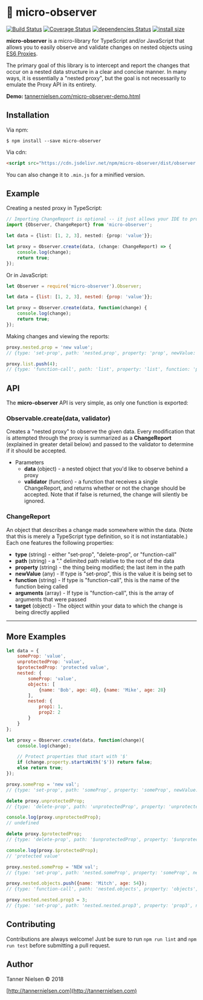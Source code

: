 # 🔎 micro-observer
[![Build Status](https://travis-ci.org/tannerntannern/micro-observer.svg?branch=master)](https://travis-ci.org/tannerntannern/micro-observer)
[![Coverage Status](https://coveralls.io/repos/github/tannerntannern/micro-observer/badge.svg?branch=master)](https://coveralls.io/github/tannerntannern/micro-observer?branch=master)
[![dependencies Status](https://david-dm.org/tannerntannern/micro-observer/status.svg)](https://david-dm.org/tannerntannern/micro-observer)
[![install size](https://packagephobia.now.sh/badge?p=micro-observer)](https://packagephobia.now.sh/result?p=micro-observer)

**micro-observer** is a micro-library for TypeScript and/or JavaScript that allows you to
easily observe and validate changes on nested objects using
[ES6 Proxies](https://developer.mozilla.org/en-US/docs/Web/JavaScript/Reference/Global_Objects/Proxy).

The primary goal of this library is to intercept and report the changes that occur on a
nested data structure in a clear and concise manner.  In many ways, it is essentially a
"nested proxy", but the goal is not necessarily to emulate the Proxy API in its entirety.

**Demo:** [tannernielsen.com/micro-observer-demo.html](http://tannernielsen.com/micro-observer-demo.html)

## Installation
Via npm:
```
$ npm install --save micro-observer
```

Via cdn:
```html
<script src="https://cdn.jsdelivr.net/npm/micro-observer/dist/observer.js"></script>
```

You can also change it to `.min.js` for a minified version.

## Example
Creating a nested proxy in TypeScript:
```typescript
// Importing ChangeReport is optional -- it just allows your IDE to provide useful hints
import {Observer, ChangeReport} from 'micro-observer';

let data = {list: [1, 2, 3], nested: {prop: 'value'}};

let proxy = Observer.create(data, (change: ChangeReport) => {
	console.log(change);
	return true;
});
```

Or in JavaScript:
```javascript
let Observer = require('micro-observer').Observer;

let data = {list: [1, 2, 3], nested: {prop: 'value'}};

let proxy = Observer.create(data, function(change) {
	console.log(change);
	return true;
});
```

Making changes and viewing the reports:
```javascript
proxy.nested.prop = 'new value';
// {type: 'set-prop', path: 'nested.prop', property: 'prop', newValue: 'new value', target: {prop: 'value'}}

proxy.list.push(4);
// {type: 'function-call', path: 'list', property: 'list', function: 'push', arguments: [4], target: [1, 2, 3]}
```

## API
The **micro-observer** API is very simple, as only one function is exported:

### Observable.create(data, validator)
Creates a "nested proxy" to observe the given data.  Every modification that is attempted
through the proxy is summarized as a **ChangeReport** (explained in greater detail below)
and passed to the validator to determine if it should be accepted.
* Parameters
	* **data** (object) - a nested object that you'd like to observe behind a proxy
	* **validator** (function) - a function that receives a single ChangeReport, and returns whether or not the change
		should be accepted.  Note that if false is returned, the change will silently be ignored.

### ChangeReport
An object that describes a change made somewhere within the data.  (Note that this is
merely a TypeScript type definition, so it is not instantiatable.)
Each one features the following properties:
* **type** (string) - either "set-prop", "delete-prop", or "function-call"
* **path** (string) - a "." delimited path relative to the root of the data
* **property** (string) - the thing being modified; the last item in the path
* **newValue** (any) - If type is "set-prop", this is the value it is being set to
* **function** (string) - If type is "function-call", this is the name of the function being called
* **arguments** (array) - If type is "function-call", this is the array of arguments that were passed
* **target** (object) - The object within your data to which the change is being directly applied
* ****

## More Examples
```javascript
let data = {
	someProp: 'value',
	unprotectedProp: 'value',
	$protectedProp: 'protected value',
	nested: {
		someProp: 'value',
		objects: [
			{name: 'Bob', age: 40}, {name: 'Mike', age: 28}
		],
		nested: {
			prop1: 1,
			prop2: 2
		}
	}
};

let proxy = Observer.create(data, function(change){
	console.log(change);

	// Protect properties that start with '$'
	if (change.property.startsWith('$')) return false;
	else return true;
});

proxy.someProp = 'new val';
// {type: 'set-prop', path: 'someProp', property: 'someProp', newValue: 'new val', target: {someProp: 'value', unprotectedProp: ...}}

delete proxy.unprotectedProp;
// {type: 'delete-prop', path: 'unprotectedProp', property: 'unprotectedProp', target: {someProp: 'new val', unprotectedProp: ...}}

console.log(proxy.unprotectedProp);
// undefined

delete proxy.$protectedProp;
// {type: 'delete-prop', path: '$unprotectedProp', property: '$unprotectedProp', target: {someProp: 'new val', $protectedProp: ...}}

console.log(proxy.$protectedProp);
// 'protected value'

proxy.nested.someProp = 'NEW val';
// {type: 'set-prop', path: 'nested.someProp', property: 'someProp', newValue: 'NEW val', target: {someProp: 'value', objects: [...], ...}}

proxy.nested.objects.push({name: 'Mitch', age: 54});
// {type: 'function-call', path: 'nested.objects', property: 'objects', function: 'push', arguments: [{name: 'Mitch', age: 54}], target: [{name: 'Bob', age: 45}, ...]}

proxy.nested.nested.prop3 = 3;
// {type: 'set-prop', path: 'nested.nested.prop3', property: 'prop3', newValue: 3, target: {prop1: 1, prop2: 2}}
```

## Contributing
Contributions are always welcome!  Just be sure to run `npm run lint` and `npm run test` before submitting a pull
request.

## Author
Tanner Nielsen © 2018

[http://tannernielsen.com](http://tannernielsen.com)
